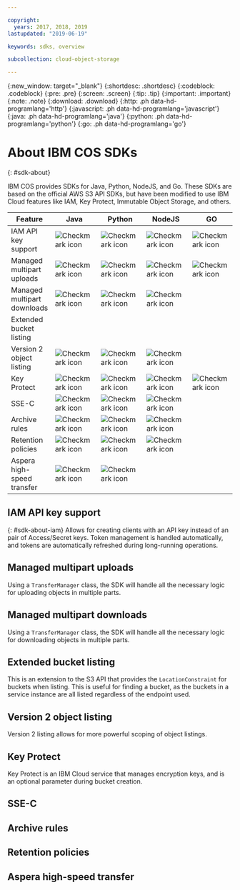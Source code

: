 ```yaml
---

copyright:
  years: 2017, 2018, 2019
lastupdated: "2019-06-19"

keywords: sdks, overview

subcollection: cloud-object-storage

---
```


{:new_window: target="_blank"}
{:shortdesc: .shortdesc}
{:codeblock: .codeblock}
{:pre: .pre}
{:screen: .screen}
{:tip: .tip}
{:important: .important}
{:note: .note}
{:download: .download} 
{:http: .ph data-hd-programlang='http'} 
{:javascript: .ph data-hd-programlang='javascript'} 
{:java: .ph data-hd-programlang='java'} 
{:python: .ph data-hd-programlang='python'}
{:go: .ph data-hd-programlang='go'}

# About IBM COS SDKs
{: #sdk-about}

IBM COS provides SDKs for Java, Python, NodeJS, and Go. These SDKs are based on the official AWS S3 API SDKs, but have been modified to use IBM Cloud features like IAM, Key Protect, Immutable Object Storage, and others.

| Feature                     | Java                                              | Python                                            | NodeJS                                            | GO                                                | CLI                                               |
|-----------------------------|---------------------------------------------------|---------------------------------------------------|---------------------------------------------------|---------------------------------------------------|---------------------------------------------------|
| IAM API key support         | ![Checkmark icon](../../icons/checkmark-icon.svg) | ![Checkmark icon](../../icons/checkmark-icon.svg) | ![Checkmark icon](../../icons/checkmark-icon.svg) | ![Checkmark icon](../../icons/checkmark-icon.svg) | ![Checkmark icon](../../icons/checkmark-icon.svg) |
| Managed multipart uploads   | ![Checkmark icon](../../icons/checkmark-icon.svg) | ![Checkmark icon](../../icons/checkmark-icon.svg) | ![Checkmark icon](../../icons/checkmark-icon.svg) | ![Checkmark icon](../../icons/checkmark-icon.svg) | ![Checkmark icon](../../icons/checkmark-icon.svg) |
| Managed multipart downloads | ![Checkmark icon](../../icons/checkmark-icon.svg) | ![Checkmark icon](../../icons/checkmark-icon.svg) | ![Checkmark icon](../../icons/checkmark-icon.svg) |                                                   |                                                   |
| Extended bucket listing     |                                                   |                                                   |                                                   |                                                   |                                                   |
| Version 2 object listing    | ![Checkmark icon](../../icons/checkmark-icon.svg) | ![Checkmark icon](../../icons/checkmark-icon.svg) | ![Checkmark icon](../../icons/checkmark-icon.svg) |                                                   |                                                   |
| Key Protect                 | ![Checkmark icon](../../icons/checkmark-icon.svg) | ![Checkmark icon](../../icons/checkmark-icon.svg) | ![Checkmark icon](../../icons/checkmark-icon.svg) | ![Checkmark icon](../../icons/checkmark-icon.svg) | ![Checkmark icon](../../icons/checkmark-icon.svg) |
| SSE-C                       | ![Checkmark icon](../../icons/checkmark-icon.svg) | ![Checkmark icon](../../icons/checkmark-icon.svg) | ![Checkmark icon](../../icons/checkmark-icon.svg) |                                                   |                                                   |
| Archive rules               | ![Checkmark icon](../../icons/checkmark-icon.svg) | ![Checkmark icon](../../icons/checkmark-icon.svg) | ![Checkmark icon](../../icons/checkmark-icon.svg) |                                                   |                                                   |
| Retention policies          | ![Checkmark icon](../../icons/checkmark-icon.svg) | ![Checkmark icon](../../icons/checkmark-icon.svg) | ![Checkmark icon](../../icons/checkmark-icon.svg) |                                                   |                                                   |
| Aspera high-speed transfer  | ![Checkmark icon](../../icons/checkmark-icon.svg) | ![Checkmark icon](../../icons/checkmark-icon.svg) |                                                   |                                                   |                                                   |

## IAM API key support
{: #sdk-about-iam}
Allows for creating clients with an API key instead of an pair of Access/Secret keys.  Token management is handled automatically, and tokens are automatically refreshed during long-running operations.
## Managed multipart uploads
Using a `TransferManager` class, the SDK will handle all the necessary logic for uploading objects in multiple parts.
## Managed multipart downloads
Using a `TransferManager` class, the SDK will handle all the necessary logic for downloading objects in multiple parts.
## Extended bucket listing
This is an extension to the S3 API that provides the `LocationConstraint` for buckets when listing.  This is useful for finding a bucket, as the buckets in a service instance are all listed regardless of the endpoint used.
## Version 2 object listing
Version 2 listing allows for more powerful scoping of object listings.
## Key Protect
Key Protect is an IBM Cloud service that manages encryption keys, and is an optional parameter during bucket creation.
## SSE-C                      
## Archive rules              
## Retention policies         
## Aspera high-speed transfer 